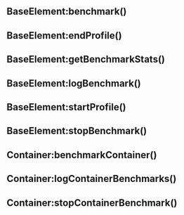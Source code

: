 ## BaseElement:benchmark()

## BaseElement:endProfile()

## BaseElement:getBenchmarkStats()

## BaseElement:logBenchmark()

## BaseElement:startProfile()

## BaseElement:stopBenchmark()

## Container:benchmarkContainer()

## Container:logContainerBenchmarks()

## Container:stopContainerBenchmark()

